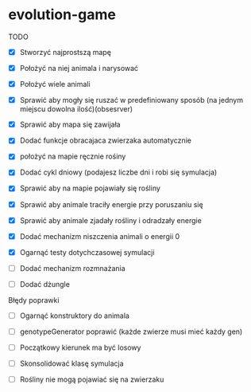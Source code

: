 # evolution-game
TODO
- [x] Stworzyć najprostszą mapę
- [x] Położyć na niej animala i narysować
- [x] Położyć wiele animali
- [x] Sprawić aby mogły się ruszać w predefiniowany sposób (na jednym miejscu dowolna ilość)(obsesrver) 
- [x] Sprawić aby mapa się zawijała
- [x] Dodać funkcje obracajaca zwierzaka automatycznie
- [x] położyć na mapie ręcznie rośiny
- [x] Dodać cykl dniowy (podajesz liczbe dni i robi się symulacja)

- [x] Sprawić aby na mapie pojawiały się rośliny

- [x] Sprawić aby animale traciły energie przy poruszaniu się
- [x] Sprawić aby animale zjadały rośliny i odradzały energie
- [x] Dodać mechanizm niszczenia animali o energii 0
- [x] Ogarnąć testy dotychczasowej symulacji
- [ ] Dodać mechanizm rozmnażania
- [ ] Dodać dżungle

Błędy poprawki
- [ ] Ogarnąć konstruktory do animala
- [ ] genotypeGenerator poprawić (każde zwierze musi mieć każdy gen)
- [ ] Początkowy kierunek ma być losowy
- [ ]  Skonsolidować klasę symulacja
- [ ] Rośliny nie mogą pojawiać się na zwierzaku



